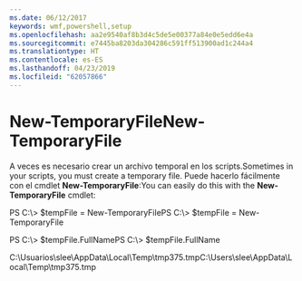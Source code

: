 ```yaml
---
ms.date: 06/12/2017
keywords: wmf,powershell,setup
ms.openlocfilehash: aa2e9540af8b3d4c5de5e00377a84e0e5edd6e4a
ms.sourcegitcommit: e7445ba8203da304286c591ff513900ad1c244a4
ms.translationtype: HT
ms.contentlocale: es-ES
ms.lasthandoff: 04/23/2019
ms.locfileid: "62057866"
---
```

# <a name="new-temporaryfile"></a><span data-ttu-id="79cab-102">New-TemporaryFile</span><span class="sxs-lookup"><span data-stu-id="79cab-102">New-TemporaryFile</span></span>
<span data-ttu-id="79cab-103">A veces es necesario crear un archivo temporal en los scripts.</span><span class="sxs-lookup"><span data-stu-id="79cab-103">Sometimes in your scripts, you must create a temporary file.</span></span> <span data-ttu-id="79cab-104">Puede hacerlo fácilmente con el cmdlet **New-TemporaryFile**:</span><span class="sxs-lookup"><span data-stu-id="79cab-104">You can easily do this with the **New-TemporaryFile** cmdlet:</span></span>

<span data-ttu-id="79cab-105">PS C:\\&gt; $tempFile = New-TemporaryFile</span><span class="sxs-lookup"><span data-stu-id="79cab-105">PS C:\\&gt; $tempFile = New-TemporaryFile</span></span>

<span data-ttu-id="79cab-106">PS C:\\&gt; $tempFile.FullName</span><span class="sxs-lookup"><span data-stu-id="79cab-106">PS C:\\&gt; $tempFile.FullName</span></span>

<span data-ttu-id="79cab-107">C:\\Usuarios\\slee\\AppData\\Local\\Temp\\tmp375.tmp</span><span class="sxs-lookup"><span data-stu-id="79cab-107">C:\\Users\\slee\\AppData\\Local\\Temp\\tmp375.tmp</span></span>
